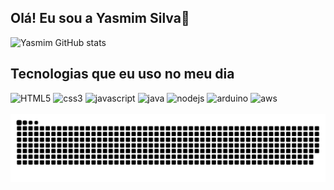 ## Olá! Eu sou a Yasmim Silva👋

![Yasmim GitHub stats](https://github-readme-stats.vercel.app/api?username=ysilvv&show_icons=true&theme=radical)

## Tecnologias que eu uso no meu dia

<div style="display: inline_block">
  <img aling="center" alt="HTML5" src="https://img.shields.io/badge/HTML5-E34F26?style=for-the-badge&logo=html5&logoColor=white"/>
  <img aling="center" alt="css3" src="https://img.shields.io/badge/CSS3-1572B6?style=for-the-badge&logo=css3&logoColor=white"/>
  <img aling="center" alt="javascript" src="https://img.shields.io/badge/JavaScript-323330?style=for-the-badge&logo=javascript&logoColor=F7DF1E"/>
  <img aling="center" alt="java" src="https://img.shields.io/badge/Java-ED8B00?style=for-the-badge&logo=openjdk&logoColor=white"/>
  <img aling="center" alt="nodejs" src="https://img.shields.io/badge/Node.js-43853D?style=for-the-badge&logo=node.js&logoColor=white"/>
  <img aling="center" alt="arduino" src="https://img.shields.io/badge/Arduino_IDE-00979D?style=for-the-badge&logo=arduino&logoColor=white"/>
  <img aling="center" alt="aws" src="https://img.shields.io/badge/Amazon_AWS-FF9900?style=for-the-badge&logo=amazonaws&logoColor=white"/>
</div>  <br>

<picture>
  <source media="(prefers-color-scheme: dark)" srcset="https://raw.githubusercontent.com/ysilvv/ysilvv/output/github-contribution-grid-snake-dark.svg">
  <source media="(prefers-color-scheme: light)" srcset="https://raw.githubusercontent.com/ysilvv/ysilvv/output/github-contribution-grid-snake.svg">
  <img alt="github contribution grid snake animation" src="https://raw.githubusercontent.com/ysilvv/ysilvv/output/github-contribution-grid-snake.svg">
</picture>
